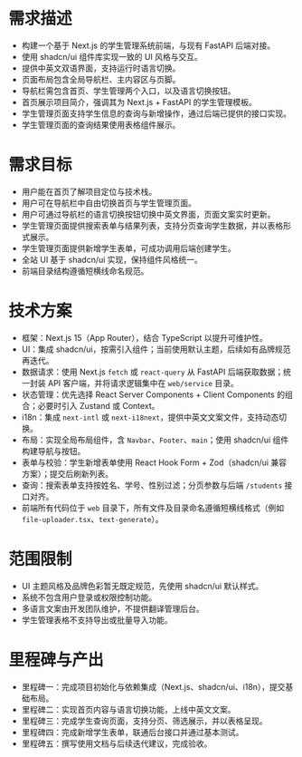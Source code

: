 # 需求描述
- 构建一个基于 Next.js 的学生管理系统前端，与现有 FastAPI 后端对接。
- 使用 shadcn/ui 组件库实现一致的 UI 风格与交互。
- 提供中英文双语界面，支持运行时语言切换。
- 页面布局包含全局导航栏、主内容区与页脚。
- 导航栏需包含首页、学生管理两个入口，以及语言切换按钮。
- 首页展示项目简介，强调其为 Next.js + FastAPI 的学生管理模板。
- 学生管理页面支持学生信息的查询与新增操作，通过后端已提供的接口实现。
- 学生管理页面的查询结果使用表格组件展示。

# 需求目标
- 用户能在首页了解项目定位与技术栈。
- 用户可在导航栏中自由切换首页与学生管理页面。
- 用户可通过导航栏的语言切换按钮切换中英文界面，页面文案实时更新。
- 学生管理页面提供搜索表单与结果列表，支持分页查询学生数据，并以表格形式展示。
- 学生管理页面提供新增学生表单，可成功调用后端创建学生。
- 全站 UI 基于 shadcn/ui 实现，保持组件风格统一。
- 前端目录结构遵循短横线命名规范。

# 技术方案
- 框架：Next.js 15（App Router），结合 TypeScript 以提升可维护性。
- UI：集成 shadcn/ui，按需引入组件；当前使用默认主题，后续如有品牌规范再迭代。
- 数据请求：使用 Next.js `fetch` 或 `react-query` 从 FastAPI 后端获取数据；统一封装 API 客户端，并将请求逻辑集中在 `web/service` 目录。
- 状态管理：优先选择 React Server Components + Client Components 的组合；必要时引入 Zustand 或 Context。
- i18n：集成 `next-intl` 或 `next-i18next`，提供中英文文案文件，支持动态切换。
- 布局：实现全局布局组件，含 `Navbar`、`Footer`、`main`；使用 shadcn/ui 组件构建导航与按钮。
- 表单与校验：学生新增表单使用 React Hook Form + Zod（shadcn/ui 兼容方案）；提交后刷新列表。
- 查询：搜索表单支持按姓名、学号、性别过滤；分页参数与后端 `/students` 接口对齐。
- 前端所有代码位于 `web` 目录下，所有文件及目录命名遵循短横线格式（例如 `file-uploader.tsx`、`text-generate`）。

# 范围限制
- UI 主题风格及品牌色彩暂无既定规范，先使用 shadcn/ui 默认样式。
- 系统不包含用户登录或权限控制功能。
- 多语言文案由开发团队维护，不提供翻译管理后台。
- 学生管理表格不支持导出或批量导入功能。

# 里程碑与产出
- 里程碑一：完成项目初始化与依赖集成（Next.js、shadcn/ui、i18n），提交基础布局。
- 里程碑二：实现首页内容与语言切换功能，上线中英文文案。
- 里程碑三：完成学生查询页面，支持分页、筛选展示，并以表格呈现。
- 里程碑四：完成新增学生表单，联通后台接口并通过基本测试。
- 里程碑五：撰写使用文档与后续迭代建议，完成验收。
